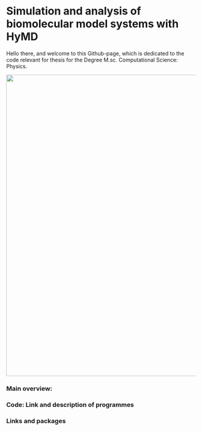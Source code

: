 # Simulation and analysis of biomolecular model systems with HyMD

Hello there, and welcome to this Github-page, which is dedicated to the code relevant for thesis for the Degree M.sc. Computational Science: Physics. 


<img src="bilayer-full-v3.pdf" width="800" />


### Main overview:

### Code: Link and description of programmes

### Links and packages



